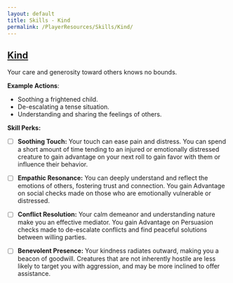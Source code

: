 ```yaml
---
layout: default
title: Skills - Kind
permalink: /PlayerResources/Skills/Kind/
---
```

## [Kind](#Kind)
Your care and generosity toward others knows no bounds.

**Example Actions**:
  - Soothing a frightened child.
  - De-escalating a tense situation.
  - Understanding and sharing the feelings of others.

**Skill Perks:**
- ☐ **Soothing Touch:** Your touch can ease pain and distress. You can spend a short amount of time tending to an injured or emotionally distressed creature to gain advantage on your next roll to gain favor with them or influence their behavior.
  
- ☐ **Empathic Resonance:** You can deeply understand and reflect the emotions of others, fostering trust and connection. You gain Advantage on social checks made on those who are emotionally vulnerable or distressed.
  
- ☐ **Conflict Resolution:** Your calm demeanor and understanding nature make you an effective mediator. You gain Advantage on Persuasion checks made to de-escalate conflicts and find peaceful solutions between willing parties.
  
- ☐ **Benevolent Presence:** Your kindness radiates outward, making you a beacon of goodwill. Creatures that are not inherently hostile are less likely to target you with aggression, and may be more inclined to offer assistance.